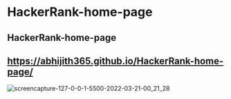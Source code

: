 # HackerRank-home-page
## HackerRank-home-page
## https://abhijith365.github.io/HackerRank-home-page/
![screencapture-127-0-0-1-5500-2022-03-21-00_21_28](https://user-images.githubusercontent.com/63362359/159177888-e7338469-4044-485e-814a-76832d19ad13.png)
